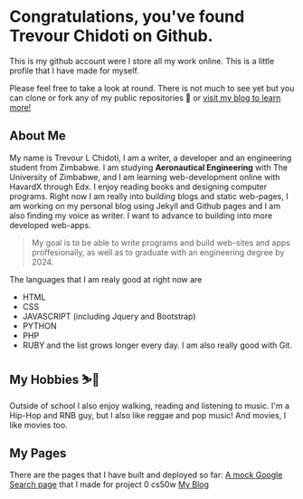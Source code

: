 # Congratulations, you've found Trevour Chidoti on Github. 

This is my github account were I store all my work online. This is a little profile that I have made for myself. 

Please feel free to take a look at round. There is not much to see yet but you can clone or fork any of my public repositories 📁 or [visit my blog to learn more!](https://traelincoln.github.io/traelincoln)

## About Me
My name is Trevour L Chidoti, I am a writer, a developer and an engineering student from Zimbabwe.
I am studying **Aeronautical Engineering** with The University of Zimbabwe, and I am learning web-development online with HavardX through Edx. 
I enjoy reading books and designing computer programs. Right now I am really into building blogs and static web-pages, I am working on my personal blog using Jekyll and Github pages and I am also finding my voice as writer. I want to advance to building into more developed web-apps.<blockquote> My goal is to be able to write programs and build web-sites and apps proffesionally, as well as to graduate with an engineering degree by 2024.</blockquote>

The languages that I am realy good at right now are
- HTML 
- CSS
- JAVASCRIPT (including Jquery and Bootstrap)
- PYTHON 
- PHP
- RUBY
and the list grows longer every day. I am also really good with Git.

## My Hobbies ⛷️🎿
Outside of school I also enjoy walking, reading and listening to music. I'm a Hip-Hop and RNB guy, but I also like reggae and pop music! And movies, I like movies too.

## My Pages
There are the pages that I have built and deployed so far:
[A mock Google Search page](https://traelincoln.github.io/cs50w-websites/) that I made for project 0 cs50w
[My Blog](https://traelincoln.github.io/traelincoln)
